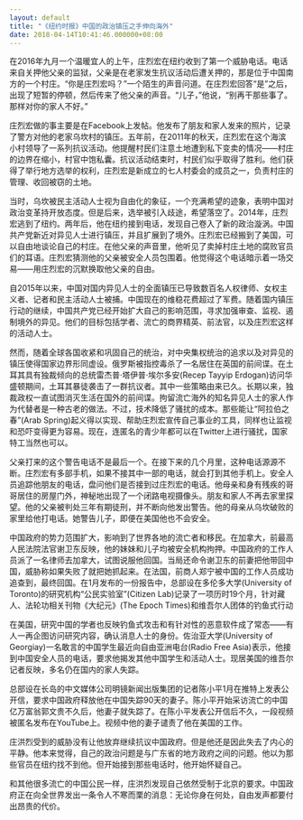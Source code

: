 ```yaml
---
layout: default
title: "《纽约时报》中国的政治镇压之手伸向海外"
date: 2018-04-14T10:41:46.000000+08:00
---
```


在2016年九月一个温暖宜人的上午，庄烈宏在纽约收到了第一个威胁电话。电话来自关押他父亲的监狱，父亲是在老家发生抗议活动后遭关押的，那是位于中国南方的一个村庄。“你是庄烈宏吗？”一个陌生的声音问道。在庄烈宏回答“是”之后，出现了短暂的停顿，然后传来了他父亲的声音。“儿子，”他说，“别再干那些事了。那样对你的家人不好。”

庄烈宏做的事主要是在Facebook上发帖。他发布了朋友和家人发来的照片，记录了警方对他的老家乌坎村的镇压。五年前，在2011年的秋天，庄烈宏在这个海滨小村领导了一系列抗议活动。他提醒村民们注意土地遭到私下变卖的情况——村庄的边界在缩小，村官中饱私囊。抗议活动结束时，村民们似乎取得了胜利。他们获得了举行地方选举的权利，庄烈宏是新成立的七人村委会的成员之一，负责村庄的管理、收回被窃的土地。

当时，乌坎被民主活动人士视为自由化的象征，一个充满希望的迹象，表明中国对政治变革持开放态度。但是后来，选举被引入歧途，希望落空了。2014年，庄烈宏逃到了纽约。两年后，他在纽约接到电话，发现自己卷入了新的政治漩涡。中国共产党新近对异见人士进行镇压，并且扩展到了境外。庄烈宏已经搬到了美国，可以自由地谈论自己的村庄。在他父亲的声音里，他听见了卖掉村庄土地的腐败官员们的耳语。庄烈宏猜测他的父亲被安全人员包围着。他觉得这个电话暗示着一场交易——用庄烈宏的沉默换取他父亲的自由。

自2015年以来，中国对国内异见人士的全面镇压已导致数百名人权律师、女权主义者、记者和民主活动人士被捕。中国现在的维稳花费超过了军费。随着国内镇压行动的继续，中国共产党已经开始扩大自己的影响范围，寻求加强审查、监视、遏制境外的异见。他们的目标包括学者、流亡的商界精英、前法官，以及庄烈宏这样的活动人士。

然而，随着全球各国收紧和巩固自己的统治，对中央集权统治的追求以及对异见的镇压使得国家边界形同虚设。俄罗斯被指控毒杀了一名居住在英国的前间谍。在土耳其具有独裁倾向的总统雷杰普·塔伊普·埃尔多安(Recep Tayyip Erdogan)访问华盛顿期间，土耳其暴徒袭击了一群抗议者。其中一些策略由来已久。长期以来，独裁政权一直试图消灭生活在国外的前间谍。拘留流亡海外的知名异见人士的家人作为代替者是一种古老的做法。不过，技术降低了骚扰的成本。那些能让“阿拉伯之春”(Arab Spring)起义得以实现、帮助庄烈宏宣传自己事业的工具，同样也让监视和恐吓变得更为容易。现在，连匿名的青少年都可以在Twitter上进行骚扰，国家特工当然也可以。

父亲打来的这个警告电话不是最后一个。在接下来的几个月里，这种电话源源不断。庄烈宏有多部手机，如果不接其中一部的电话，就会打到其他手机上。安全人员追踪他朋友的电话，盘问他们是否接到过庄烈宏的电话。他母亲和身有残疾的哥哥居住的房屋门外，神秘地出现了一个闭路电视摄像头。朋友和家人不再去家里探望。他的父亲被判处三年有期徒刑，并不断向他发出警告。他的母亲从乌坎破败的家里给他打电话。她警告儿子，即便在美国他也不会安全。

中国政府的势力范围扩大，影响到了世界各地的流亡者和移民。在加拿大，前最高人民法院法官谢卫东反映，他的妹妹和儿子均被安全机构拘押。中国政府的工作人员派了一名律师去加拿大，试图说服他回国。当局还命令谢卫东的前妻把他带回中国，威胁称如果失败了就把她抓起来。在法国，前商人郑宁被中国的工作人员成功追查到，最终回国。在1月发布的一份报告中，总部设在多伦多大学(University of Toronto)的研究机构“公民实验室”(Citizen Lab)记录了一项历时19个月，针对藏人、法轮功相关刊物《大纪元》(The Epoch Times)和维吾尔人团体的钓鱼式行动

在美国，研究中国的学者也反映钓鱼式攻击和有针对性的恶意软件成了常态——有人一再企图访问研究内容，确认消息人士的身份。佐治亚大学(University of Georgiay)一名敢言的中国学生最近向自由亚洲电台(Radio Free Asia)表示，他接到中国安全人员的电话，要求他揭发其他中国学生和活动人士。现居美国的维吾尔记者反映，多名仍在国内的家人失踪。

总部设在长岛的中文媒体公司明镜新闻出版集团的记者陈小平1月在推特上发表公开信，要求中国政府释放他在中国失踪90天的妻子。陈小平开始采访流亡的中国亿万富翁郭文贵不久后，他妻子就失踪了。在陈小平发表公开信后不久，一段视频被匿名发布在YouTube上。视频中他的妻子谴责了他在美国的工作。

庄洪烈受到的威胁没有让他放弃继续抗议中国政府。但是他还是因此失去了内心的平静。他本来觉得，自己的政治问题是与广东省的地方政府之间的问题。他以为那些官员在纽约找不到他。但开始接到那些电话时，他开始怀疑自己。

和其他很多流亡的中国公民一样，庄洪烈发现自己依然受制于北京的要求。中国政府正在向全世界发出一条令人不寒而栗的消息：无论你身在何处，自由发声都要付出昂贵的代价。


